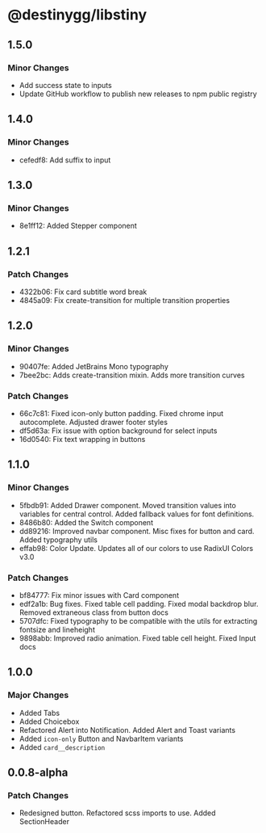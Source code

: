 # @destinygg/libstiny

## 1.5.0

### Minor Changes

- Add success state to inputs
- Update GitHub workflow to publish new releases to npm public registry

## 1.4.0

### Minor Changes

- cefedf8: Add suffix to input

## 1.3.0

### Minor Changes

- 8e1ff12: Added Stepper component

## 1.2.1

### Patch Changes

- 4322b06: Fix card subtitle word break
- 4845a09: Fix create-transition for multiple transition properties

## 1.2.0

### Minor Changes

- 90407fe: Added JetBrains Mono typography
- 7bee2bc: Adds create-transition mixin. Adds more transition curves

### Patch Changes

- 66c7c81: Fixed icon-only button padding. Fixed chrome input autocomplete. Adjusted drawer footer styles
- df5d63a: Fix issue with option background for select inputs
- 16d0540: Fix text wrapping in buttons

## 1.1.0

### Minor Changes

- 5fbdb91: Added Drawer component. Moved transition values into variables for central control. Added fallback values for font definitions.
- 8486b80: Added the Switch component
- dd89216: Improved navbar component. Misc fixes for button and card. Added typography utils
- effab98: Color Update. Updates all of our colors to use RadixUI Colors v3.0

### Patch Changes

- bf84777: Fix minor issues with Card component
- edf2a1b: Bug fixes. Fixed table cell padding. Fixed modal backdrop blur. Removed extraneous class from button docs
- 5707dfc: Fixed typography to be compatible with the utils for extracting fontsize and lineheight
- 9898abb: Improved radio animation. Fixed table cell height. Fixed Input docs

## 1.0.0

### Major Changes

- Added Tabs
- Added Choicebox
- Refactored Alert into Notification. Added Alert and Toast variants
- Added `icon-only` Button and NavbarItem variants
- Added `card__description`

## 0.0.8-alpha

### Patch Changes

- Redesigned button. Refactored scss imports to use. Added SectionHeader
